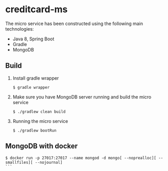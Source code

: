creditcard-ms
=============
The micro service has been constructed using the following main technologies:  
- Java 8, Spring Boot  
- Gradle  
- MongoDB  
  
## Build

1. Install gradle wrapper  
    ```
    $ gradle wrapper
    ```  

2. Make sure you have MongoDB server running  and build the micro service  
    ```
    $ ./gradlew clean build
    ```  

3. Running the micro service  
    ```
    $ ./gradlew bootRun
    ```  
  
## MongoDB with docker

````
$ docker run -p 27017:27017 --name mongod -d mongo[ --noprealloc][ --smallfiles][ --nojournal]
```  
